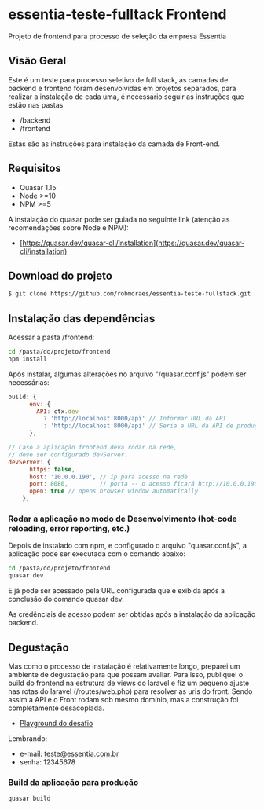 # essentia-teste-fulltack Frontend
Projeto de frontend para processo de seleção da empresa Essentia

## Visão Geral

Este é um teste para processo seletivo de full stack, as camadas de backend e frontend foram desenvolvidas em projetos separados, para realizar a instalação de cada uma, é necessário seguir as instruções que estão nas pastas

- /backend
- /frontend

Estas são as instruções para instalação da camada de Front-end.

## Requisitos

- Quasar 1.15
- Node >=10
- NPM >=5

A instalação do quasar pode ser guiada no seguinte link (atenção as recomendações sobre Node e NPM):

- [https://quasar.dev/quasar-cli/installation](https://quasar.dev/quasar-cli/installation)

## Download do projeto

```bash
$ git clone https://github.com/robmoraes/essentia-teste-fullstack.git
```

## Instalação das dependências

Acessar a pasta /frontend:

```bash
cd /pasta/do/projeto/frontend
npm install
```

Após instalar, algumas alterações no arquivo "/quasar.conf.js" podem ser necessárias:

```js
build: {
      env: {
        API: ctx.dev
          ? 'http://localhost:8000/api' // Informar URL da API
          : 'http://localhost:8000/api' // Seria a URL da API de produção
      },

// Caso a aplicação frontend deva rodar na rede,
// deve ser configurado devServer:
devServer: {
      https: false,
      host: '10.0.0.190', // ip para acesso na rede
      port: 8080,         // porta -- o acesso ficará http://10.0.0.190:8080 por exemplo
      open: true // opens browser window automatically
    },

```

### Rodar a aplicação no modo de Desenvolvimento (hot-code reloading, error reporting, etc.)

Depois de instalado com npm, e configurado o arquivo "quasar.conf.js", a aplicação pode ser executada com o comando abaixo:

```bash
cd /pasta/do/projeto/frontend
quasar dev
```

E já pode ser acessado pela URL configurada que é exibida após a conclusão do comando quasar dev.

As credênciais de acesso podem ser obtidas após a instalação da aplicação backend.

## Degustação

Mas como o processo de instalação é relativamente longo, preparei um ambiente de degustação para que possam avaliar. Para isso, publiquei o build do frontend na estrutura de views do laravel e fiz um pequeno ajuste nas rotas do laravel (/routes/web.php) para resolver as uris do front. Sendo assim a API e o Front rodam sob mesmo domínio, mas a construção foi completamente desacoplada.

- [Playground do desafio](https://essentia.seemann.com.br)

Lembrando:

- e-mail: teste@essentia.com.br
- senha: 12345678

### Build da aplicação para produção

```bash
quasar build
```
